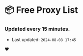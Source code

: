 # :package: Free Proxy List
### Updated every 15 minutes.

- Last updated: `2024-08-08 17:45`

:heart:
